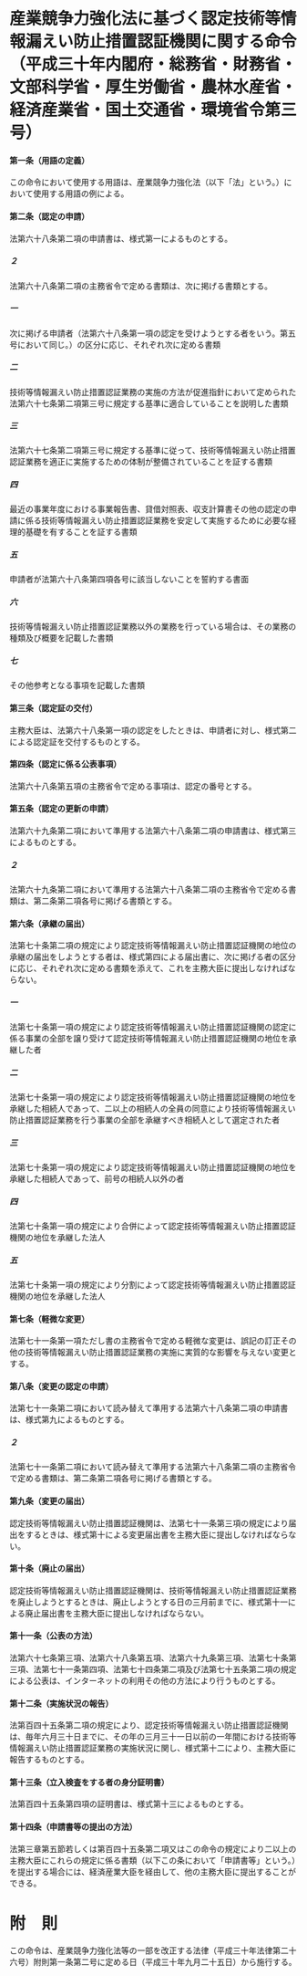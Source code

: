 # 産業競争力強化法に基づく認定技術等情報漏えい防止措置認証機関に関する命令（平成三十年内閣府・総務省・財務省・文部科学省・厚生労働省・農林水産省・経済産業省・国土交通省・環境省令第三号）
#### 第一条（用語の定義）
この命令において使用する用語は、産業競争力強化法（以下「法」という。）において使用する用語の例による。
#### 第二条（認定の申請）
法第六十八条第二項の申請書は、様式第一によるものとする。
##### ２
法第六十八条第二項の主務省令で定める書類は、次に掲げる書類とする。
##### 一
次に掲げる申請者（法第六十八条第一項の認定を受けようとする者をいう。第五号において同じ。）の区分に応じ、それぞれ次に定める書類
##### 二
技術等情報漏えい防止措置認証業務の実施の方法が促進指針において定められた法第六十七条第二項第三号に規定する基準に適合していることを説明した書類
##### 三
法第六十七条第二項第三号に規定する基準に従って、技術等情報漏えい防止措置認証業務を適正に実施するための体制が整備されていることを証する書類
##### 四
最近の事業年度における事業報告書、貸借対照表、収支計算書その他の認定の申請に係る技術等情報漏えい防止措置認証業務を安定して実施するために必要な経理的基礎を有することを証する書類
##### 五
申請者が法第六十八条第四項各号に該当しないことを誓約する書面
##### 六
技術等情報漏えい防止措置認証業務以外の業務を行っている場合は、その業務の種類及び概要を記載した書類
##### 七
その他参考となる事項を記載した書類
#### 第三条（認定証の交付）
主務大臣は、法第六十八条第一項の認定をしたときは、申請者に対し、様式第二による認定証を交付するものとする。
#### 第四条（認定に係る公表事項）
法第六十八条第五項の主務省令で定める事項は、認定の番号とする。
#### 第五条（認定の更新の申請）
法第六十九条第二項において準用する法第六十八条第二項の申請書は、様式第三によるものとする。
##### ２
法第六十九条第二項において準用する法第六十八条第二項の主務省令で定める書類は、第二条第二項各号に掲げる書類とする。
#### 第六条（承継の届出）
法第七十条第二項の規定により認定技術等情報漏えい防止措置認証機関の地位の承継の届出をしようとする者は、様式第四による届出書に、次に掲げる者の区分に応じ、それぞれ次に定める書類を添えて、これを主務大臣に提出しなければならない。
##### 一
法第七十条第一項の規定により認定技術等情報漏えい防止措置認証機関の認定に係る事業の全部を譲り受けて認定技術等情報漏えい防止措置認証機関の地位を承継した者
##### 二
法第七十条第一項の規定により認定技術等情報漏えい防止措置認証機関の地位を承継した相続人であって、二以上の相続人の全員の同意により技術等情報漏えい防止措置認証業務を行う事業の全部を承継すべき相続人として選定された者
##### 三
法第七十条第一項の規定により認定技術等情報漏えい防止措置認証機関の地位を承継した相続人であって、前号の相続人以外の者
##### 四
法第七十条第一項の規定により合併によって認定技術等情報漏えい防止措置認証機関の地位を承継した法人
##### 五
法第七十条第一項の規定により分割によって認定技術等情報漏えい防止措置認証機関の地位を承継した法人
#### 第七条（軽微な変更）
法第七十一条第一項ただし書の主務省令で定める軽微な変更は、誤記の訂正その他の技術等情報漏えい防止措置認証業務の実施に実質的な影響を与えない変更とする。
#### 第八条（変更の認定の申請）
法第七十一条第二項において読み替えて準用する法第六十八条第二項の申請書は、様式第九によるものとする。
##### ２
法第七十一条第二項において読み替えて準用する法第六十八条第二項の主務省令で定める書類は、第二条第二項各号に掲げる書類とする。
#### 第九条（変更の届出）
認定技術等情報漏えい防止措置認証機関は、法第七十一条第三項の規定により届出をするときは、様式第十による変更届出書を主務大臣に提出しなければならない。
#### 第十条（廃止の届出）
認定技術等情報漏えい防止措置認証機関は、技術等情報漏えい防止措置認証業務を廃止しようとするときは、廃止しようとする日の三月前までに、様式第十一による廃止届出書を主務大臣に提出しなければならない。
#### 第十一条（公表の方法）
法第六十七条第三項、法第六十八条第五項、法第六十九条第三項、法第七十条第三項、法第七十一条第四項、法第七十四条第二項及び法第七十五条第二項の規定による公表は、インターネットの利用その他の方法により行うものとする。
#### 第十二条（実施状況の報告）
法第百四十五条第二項の規定により、認定技術等情報漏えい防止措置認証機関は、毎年六月三十日までに、その年の三月三十一日以前の一年間における技術等情報漏えい防止措置認証業務の実施状況に関し、様式第十二により、主務大臣に報告するものとする。
#### 第十三条（立入検査をする者の身分証明書）
法第百四十五条第四項の証明書は、様式第十三によるものとする。
#### 第十四条（申請書等の提出の方法）
法第三章第五節若しくは第百四十五条第二項又はこの命令の規定により二以上の主務大臣にこれらの規定に係る書類（以下この条において「申請書等」という。）を提出する場合には、経済産業大臣を経由して、他の主務大臣に提出することができる。
# 附　則
この命令は、産業競争力強化法等の一部を改正する法律（平成三十年法律第二十六号）附則第一条第二号に定める日（平成三十年九月二十五日）から施行する。

